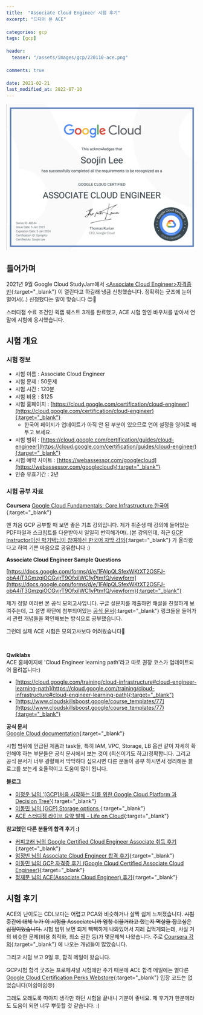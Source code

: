 ```yaml
---
title:  "Associate Cloud Engineer 시험 후기"
excerpt: "드디어 본 ACE"

categories: gcp
tags: [gcp]

header:
  teaser: "/assets/images/gcp/220110-ace.png" 

comments: true

date: 2021-02-21
last_modified_at: 2022-07-10
---
```

![자격증 사진](/assets/images/gcp/220110-ace.png)


## 들어가며

2021년 9월 Google Cloud StudyJam에서 [&lt;Associate Cloud Engineer>자격증 반](https://www.facebook.com/groups/1129292383932010/posts/1721221414739101/){:target="_blank"} 이 열린다고 하길래 냉큼 신청했습니다. 정확히는 굿즈에 눈이 멀어서(..) 신청했다는 말이 맞습니다 😍🎁

스터디잼 수료 조건인 퀵랩 퀘스트 3개를 완료했고, ACE 시험 할인 바우처를 받아서 연말에 시험에 응시했습니다.


## 시험 개요


### 시험 정보
* 시험 이름 : Associate Cloud Engineer
* 시험 문제 : 50문제
* 시험 시간 : 120분
* 시험 비용 : $125
* 시험 홈페이지 : [https://cloud.google.com/certification/cloud-engineer](https://cloud.google.com/certification/cloud-engineer){:target="_blank"}
  * 한국어 페이지가 업데이트가 아직 안 된 부분이 있으므로 언어 설정을 영어로 해두고 보세요.
* 시험 범위 : [https://cloud.google.com/certification/guides/cloud-engineer](https://cloud.google.com/certification/guides/cloud-engineer){:target="_blank"} 
* 시험 예약 사이트 : [https://webassessor.com/googlecloud](https://webassessor.com/googlecloud){:target="_blank"} 
* 인증 유효기간 : 2년


### 시험 공부 자료

**Coursera**
[Google Cloud Fundamentals: Core Infrastructure 한국어](https://www.coursera.org/learn/gcp-fundamentals-ko){:target="_blank"}

맨 처음 GCP 공부할 때 보면 좋은 기초 강의입니다. 제가 취준생 때 강의에 들어있는 PDF파일과 스크립트를 다운받아서 일일히 번역해가며(..)본 강의인데, 최근 [GCP Instructor이신 박기택님이 참여하신 한국어 자막 강의](https://www.facebook.com/groups/googlecloudkorea/posts/2330647203733196/){:target="_blank"} 가 올라왔다고 하여 기쁜 마음으로 공유합니다 :)

**Associate Cloud Engineer Sample Questions** <br>

[https://docs.google.com/forms/d/e/1FAIpQLSfexWKtXT2OSFJ-obA4iT3GmzgiOCGvjrT9OfxilWC1yPtmfQ/viewform](https://docs.google.com/forms/d/e/1FAIpQLSfexWKtXT2OSFJ-obA4iT3GmzgiOCGvjrT9OfxilWC1yPtmfQ/viewform){:target="_blank"} 

제가 정말 여러번 본 공식 모의고사입니다. 구글 설문지를 제출하면 해설을 친절하게 보여주는데, 그 설명 하단에 첨부되어있는 [공식 문서](https://cloud.google.com/docs/){:target="_blank"} 링크들을 들어가서 관련 개념들을 확인해보는 방식으로 공부했습니다.

그런데 실제 ACE 시험은 모의고사보다 어려웠습니다🥲

<br>

**Qwiklabs** <br>
ACE 홈페이지에 'Cloud Engineer learning path'라고 따로 권장 코스가 업데이트되어 올려봅니다:) 

* [https://cloud.google.com/training/cloud-infrastructure#cloud-engineer-learning-path](https://cloud.google.com/training/cloud-infrastructure#cloud-engineer-learning-path){:target="_blank"} 
* [https://www.cloudskillsboost.google/course_templates/77](https://www.cloudskillsboost.google/course_templates/77){:target="_blank"} 

**공식 문서** <br>
[Google Cloud documentation](https://cloud.google.com/docs/){:target="_blank"} 

시험 범위에 언급된 제품과 task들, 특히 IAM, VPC, Storage, LB 옵션 같이 자세히 확인해야 하는 부분들은 공식 문서에서 보는 것이 (최신이기도 하고)정확합니다. 그리고 공식 문서가 너무 광활해서 막막하다 싶으시면 다른 분들이 공부 하시면서 정리해둔 블로그를 보는게 효율적이고 도움이 많이 됩니다.

**블로그**
* [이정운 님의 '[GCP]처음 시작하는 이를 위한 Google Cloud Platform 과 Decision Tree'](https://medium.com/@jwlee98/gcp-%EC%B2%98%EC%9D%8C-%EC%8B%9C%EC%9E%91%ED%95%98%EB%8A%94-%EC%9D%B4%EB%A5%BC-%EC%9C%84%ED%95%9C-google-cloud-platform-%EA%B3%BC-decision-tree-1-2-2c524e9c5055){:target="_blank"}
* [이동민 님의 [GCP] Storage options ](https://reoim.tistory.com/entry/GCP-Storage-options){:target="_blank"} 
* [ACE 스터디잼 라이브 요약 발췌 - Life on Cloud](https://lifeoncloud.kr/gcp/gcp-docs/cert-prep-study-jam-script/){:target="_blank"} 



**참고했던 다른 분들의 합격 후기 :)**
* [커피고래 님의 Google Certified Cloud Engineer Associate 취득 후기](https://coffeewhale.com/certificate/gcp/2019/07/07/gcp-cea/){:target="_blank"}
* [엄정빈 님의 Associate Cloud Engineer 합격 후기](https://jbhs7014.tistory.com/41){:target="_blank"}
* [이동민 님의 GCP 자격증 후기 (Google Cloud Certified Associate Cloud Engineer)](https://reoim.tistory.com/entry/Google-Cloud-Certified-Associate-Cloud-Engineer-%ED%9B%84%EA%B8%B0){:target="_blank"}
* [정재문 님의 ACE(Associate Cloud Engineer) 후기](https://jaemunbro.medium.com/gcp-ace-associated-cloud-engineer-%ED%9B%84%EA%B8%B0-%EB%B0%8F-%EA%B0%9C%EC%9D%B8%EC%A0%81%EC%9D%B8-%EC%9A%94%EC%A0%90-%EC%A0%95%EB%A6%AC-8c9f6eb4c4c2){:target="_blank"} 


## 시험 후기

ACE의 난이도는 CDL보다는 어렵고 PCA와 비슷하거나 살짝 쉽게 느껴졌습니다. ~~시험 중간에 대체 누가 이 시험을 Associate니까 엄청 쉬울거라고 했는지 멱살을 잡고싶은 심정이었습니다.~~ 시험 범위 보면 되게 빽빽하게 나와있어서 지레 겁먹게되는데, 사실 거의 비슷한 문제(비용 최적화, 최소 권한 등)가 몇문제씩 나왔습니다. 주로 [Coursera 강의](https://www.coursera.org/learn/gcp-fundamentals-ko){:target="_blank"} 에 나오는 개념들이 많았습니다.

그리고 시험 보고 9일 후, 합격 메일이 왔습니다.

GCP시험 합격 굿즈는 프로페셔널 시험에만 주기 때문에 ACE 합격 메일에는 별다른 [Google Cloud Certification Perks Webstore](https://shop.googlemerchandisestore.com/signin.html?vid=20180201712){:target="_blank"} 입장 코드는 없었습니다(아쉽아쉽😞)

그래도 오래도록 따야지 생각만 하던 시험을 끝내니 기분이 좋네요. 제 후기가 한분께라도 도움이 되면 너무 뿌듯할 것 같습니다. :)